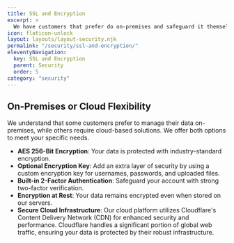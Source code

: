 ```yaml
---
title: SSL and Encryption
excerpt: >
  We have customers that prefer do on-premises and safeguard it themselves. For those needing cloud services we offer some options.
icon: flaticon-unlock
layout: layouts/layout-security.njk
permalink: "/security/ssl-and-encryption/"
eleventyNavigation:
  key: SSL and Encryption
  parent: Security
  order: 5
category: "security"
---
```


## On-Premises or Cloud Flexibility

We understand that some customers prefer to manage their data on-premises, while others require cloud-based solutions. We offer both options to meet your specific needs.

- **AES 256-Bit Encryption**: Your data is protected with industry-standard encryption.
- **Optional Encryption Key**: Add an extra layer of security by using a custom encryption key for usernames, passwords, and uploaded files.
- **Built-in 2-Factor Authentication**: Safeguard your account with strong two-factor verification.
- **Encryption at Rest**: Your data remains encrypted even when stored on our servers.
- **Secure Cloud Infrastructure**: Our cloud platform utilizes Cloudflare's Content Delivery Network (CDN) for enhanced security and performance. Cloudflare handles a significant portion of global web traffic, ensuring your data is protected by their robust infrastructure.
